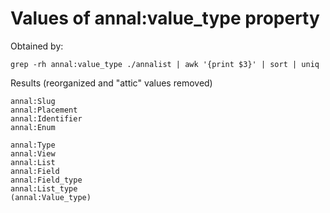 # Values of annal:value_type property

Obtained by:

    grep -rh annal:value_type ./annalist | awk '{print $3}' | sort | uniq

Results (reorganized and "attic" values removed)

    annal:Slug
    annal:Placement
    annal:Identifier
    annal:Enum
    
    annal:Type
    annal:View
    annal:List
    annal:Field
    annal:Field_type
    annal:List_type
    (annal:Value_type)

